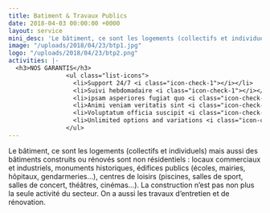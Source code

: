 ```yaml
---
title: Batiment & Travaux Publics
date: 2018-04-03 00:00:00 +0000
layout: service
mini_desc: 'Le bâtiment, ce sont les logements (collectifs et individuels) mais aussi des bâtiments construits ou rénovés sont non résidentiels : locaux commerciaux et industriels, monuments historiques, édifices publics (écoles, mairies, hôpitaux, gendarmeries…), centres de loisirs (piscines, salles de sport, salles de concert, théâtres, cinémas...). '
image: "/uploads/2018/04/23/btp1.jpg"
logo: "/uploads/2018/04/23/btp2.png"
activities: |-
  <h3>NOS GARANTIS</h3>
                <ul class="list-icons">
                  <li>Support 24/7 <i class="icon-check-1"></i></li>
                  <li>Suivi hebdomadaire <i class="icon-check-1"></i></li>
                  <li>ipsam asperiores fugiat quo <i class="icon-check-1"></i></li>
                  <li>Animi veniam veritatis sint <i class="icon-check-1"></i></li>
                  <li>Voluptatum officia suscipit <i class="icon-check-1"></i></li>
                  <li>Unlimited options and variations <i class="icon-check-1"></i></li>
                </ul>
---
```

Le bâtiment, ce sont les logements (collectifs et individuels) mais aussi des bâtiments construits ou rénovés sont non résidentiels : locaux commerciaux et industriels, monuments historiques, édifices publics (écoles, mairies, hôpitaux, gendarmeries…), centres de loisirs (piscines, salles de sport, salles de concert, théâtres, cinémas...). La construction n’est pas non plus la seule activité du secteur. On a aussi les travaux d’entretien et de rénovation.